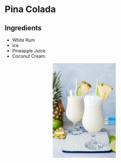# Pina Colada

## Ingredients

- White Rum
- Ice
- Pineapple Juice
- Coconut Cream


<p align="center">
  <img src="././Images/pina_colada.jpg">
</p>